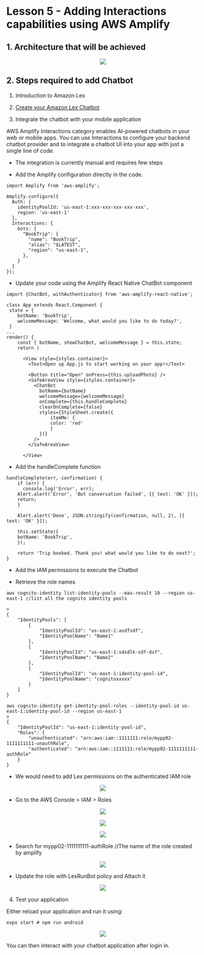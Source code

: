 # Lesson 5 - Adding Interactions capabilities using AWS Amplify

## 1. Architecture that will be achieved

<p align="center">
  <img src="../images/MobileWorkshop_Lex.jpg" />
</p>

## 2. Steps required to add Chatbot

1. Introduction to Amazon Lex

2. [Create your Amazon Lex Chatbot](https://docs.aws.amazon.com/lex/latest/dg/getting-started-ex2.html)

3. Integrate the chatbot with your mobile application

AWS Amplify Interactions category enables AI-powered chatbots in your web or mobile apps. You can use Interactions to configure your backend chatbot provider and to integrate a chatbot UI into your app with just a single line of code.

- The integration is currently manual and requires few steps 

* Add the Amplify configuration directly in the code.

```
import Amplify from 'aws-amplify';

Amplify.configure({
  Auth: {
    identityPoolId: 'us-east-1:xxx-xxx-xxx-xxx-xxx',
    region: 'us-east-1'
  },
  Interactions: {
    bots: {
      "BookTrip": {
        "name": "BookTrip",
        "alias": "$LATEST",
        "region": "us-east-1",
      },
    }
  }
});
```

* Update your code using the Amplify React Native ChatBot component

```
import {ChatBot, withAuthenticator} from 'aws-amplify-react-native';

class App extends React.Component {
 state = {
    botName: 'BookTrip',
    welcomeMessage: 'Welcome, what would you like to do today?',
 }
...
render() {
    const { botName, showChatBot, welcomeMessage } = this.state;
    return (
      
      <View style={styles.container}>
        <Text>Open up App.js to start working on your app!</Text>
        
        <Button title="Open" onPress={this.uploadPhoto} />
        <SafeAreaView style={styles.container}>
          <ChatBot
            botName={botName}
            welcomeMessage={welcomeMessage}
            onComplete={this.handleComplete}
            clearOnComplete={false}
            styles={StyleSheet.create({
                itemMe: {
                color: 'red'
                }
            })}
          />
        </SafeAreaView>
        
      </View>
```

* Add the handleComplete function

```
handleComplete(err, confirmation) {
    if (err) {
      console.log('Error', err);
    Alert.alert('Error', 'Bot conversation failed', [{ text: 'OK' }]);
    return;
    }

    Alert.alert('Done', JSON.stringify(confirmation, null, 2), [{ text: 'OK' }]);

    this.setState({
    botName: 'BookTrip',
    });

    return 'Trip booked. Thank you! what would you like to do next?';
}
```
* Add the IAM permissions to execute the Chatbot

- Retrieve the role names

```
aws cognito-identity list-identity-pools --max-result 10 --region us-east-1 //list all the cognito identity pools

>
{
    "IdentityPools": [
        {
            "IdentityPoolId": "us-east-1:asdfsdf", 
            "IdentityPoolName": "Name1"
        }, 
        {
            "IdentityPoolId": "us-east-1:sdsdlk-sdf-dsf", 
            "IdentityPoolName": "Name2"
        }, 
        {
            "IdentityPoolId": "us-east-1:identity-pool-id", 
            "IdentityPoolName": "cognitoxxxxx"
        }
    ]
}

aws cognito-identity get-identity-pool-roles --identity-pool-id us-east-1:identity-pool-id --region us-east-1
> 
{
    "IdentityPoolId": "us-east-1:identity-pool-id", 
    "Roles": {
        "unauthenticated": "arn:aws:iam::1111111:role/mypp02-1111111111-unauthRole", 
        "authenticated": "arn:aws:iam::1111111:role/mypp02-1111111111-authRole"
    }
}
```

- We would need to add Lex permissions on the authenticated IAM role

<p align="center">
  <img src="./images/Console01.png" />
</p>

- Go to the AWS Console > IAM > Roles

<p align="center">
  <img src="./images/IAM-01.png" />
</p>

<p align="center">
  <img src="./images/IAM-02.png" />
</p>

<p align="center">
  <img src="./images/IAM-03.png" />
</p>


- Search for mypp02-1111111111-authRole //The name of the role created by amplify

<p align="center">
  <img src="./images/IAM-04.png" />
</p>

- Update the role with LexRunBot policy and Attach it


<p align="center">
  <img src="./images/IAM-05.png" />
</p>

4. Test your application

Either reload your application and run it using:
```
expo start # npm run android
```

<p align="center">
  <img src="./images/Chatbot.png" />
</p>

You can then interact with your chatbot application after login in.
 
